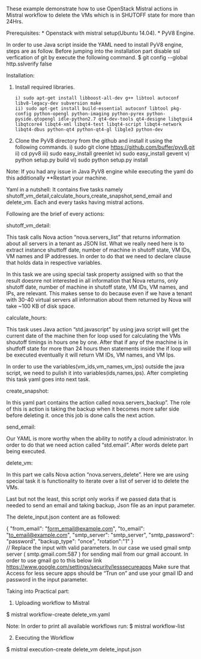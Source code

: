These example demonstrate how to use OpenStack Mistral actions in Mistral workflow to delete the VMs which is in SHUTOFF state for more than 24Hrs.

Prerequisites:
    * Openstack with mistral setup(Ubuntu 14.04).
    * PyV8 Engine.

In order to use Java script inside the YAML need to install PyV8 engine, steps are as follow.
Before jumping into the installation part disable ssl verfication of git by execute the following command.
   $ git config --global http.sslverify false

Installation: 

1. Install required libraries.

       i) sudo apt-get install libboost-all-dev g++ libtool autoconf libv8-legacy-dev subversion make
       ii) sudo apt-get install build-essential autoconf libtool pkg-config python-opengl python-imaging python-pyrex python-pyside.qtopengl idle-python2.7 qt4-dev-tools qt4-designe libqtgui4 libqtcore4 libqt4-xml libqt4-test libqt4-script libqt4-network libqt4-dbus python-qt4 python-qt4-gl libgle3 python-dev

2. Clone the PyV8 directory from the github and install it using the following commands.
       i) sudo git clone https://github.com/buffer/pyv8.git
      ii) cd pyv8
     iii) sudo easy_install greenlet
      iv) sudo easy_install gevent
       v) python setup.py build
      vi) sudo python setup.py install

 Note: If you had any issue in Java PyV8 engine while executing the yaml do this additionally **Restart your machine. 

Yaml in a nutshell: 
It contains five tasks namely shutoff_vm_detail,calculate_hours,create_snapshot,send_email and delete_vm. Each and every tasks having mistral actions. 

Following are the brief of every actions:

shutoff_vm_detail:

  This task calls Nova action “nova.servers_list” that returns information about all servers in a tenant as JSON list. What we really need here is to extract instance shuttoff date, number of machine in shutoff state, VM IDs, VM names and IP addresses. In order to do that we need to declare clause that holds data in respective variables.
  
  In this task we are using special task property assigned with so that the result doesnre not interested in all information that Nova returns, only shutoff date, number of machine in shutoff state, VM IDs, VM names, and IPs,  are relevant. This makes sense to do because even if we have a tenant with 30-40 virtual servers all information about them returned by Nova will take ~100 KB of disk space. 

calculate_hours:

  This task uses Java action “std.javascript” by using java script will get the current date of the machine then for loop used for calculating the VMs shoutoff timings in hours one by one. After that if any of the machine is in shutfoff state for more than 24 hours then statements inside the if loop will be executed eventually it will return VM IDs, VM names, and VM Ips.

  In order to use the variables(vm_ids,vm_names,vm_ips) outside the java script, we need to pulish it into variables(ids,names,ips). After completing this task yaml goes into next task.

create_snapshot: 

  In this yaml part contains the action called nova.servers_backup”. The role of this is action is taking the backup when it becomes more safer side before deleting it. once this job is done calls the next action.

send_email: 
  
  Our YAML is more worthy when the ability to notify a cloud administrator. In order to do that we need action called “std.email”. After words delete part being executed.

delete_vm:
  
  In this part we calls Nova action “nova.servers_delete”. Here we are using special task it is functionality to iterate over a list of server id to delete the VMs.

Last but not the least, this script only works if we passed data that is needed to send an email and taking backup, Json file as an input parameter.

The delete_input.json content are as followed:

{
       "from_email": "form_email@example.com",
       "to_email": "to_email@example.com",
       "smtp_server": "smtp_server",
       "smtp_password": "password",
       "backup_type": "once",
       "rotation":"1"
}         
// Replace the input with valid parameters. In our case we used gmail smtp server  ( smtp.gmail.com:587 ) for sending mail from our gmail account. In order to use gmail go to this below link 
       https://www.google.com/settings/security/lesssecureapps
Make sure that Access for less secure apps should be “Trun on” and use your gmail ID and password in the input parameter.


Taking into Practical part: 

1. Uploading workflow to Mistral

$ mistral workflow-create delete_vm.yaml

Note: In order to print all available workflows run: 
$ mistral workflow-list

2. Executing the Workflow

$ mistral execution-create delete_vm delete_input.json
